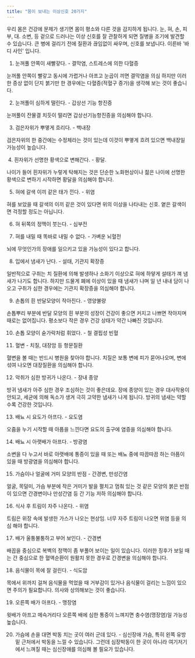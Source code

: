 ```yaml
---
title: "몸이 보내는 이상신호 20가지"
---
```


우리 몸은 건강에 문제가 생기면 몸이 평소와 다른 것을 감지하게 됩니다. 눈, 혀, 손, 피부, 대. 소변, 등 겉으로 드러나는 이상 신호를 잘 관찰하게 되면 질병을 조기에 발견할 수 있습니다. 큰 병에 걸리기 전에 질환과 끊임없이 싸우며, 신호를 보냅니다. 이른바 '바디 사인' 입니다.


1. 눈꺼풀 안쪽이 새빨갛다. - 결막염, 스트레스에 의한 다혈증

눈꺼풀 안쪽이 빨갛고 동시에 가렵거나 아프고 눈곱이 끼면 결막염을 의심 하지만 이러한 증상 없이 단지 붉기만 한 경우에는 다혈증(적혈구 증가)을 생각해 보는 것이 좋습니다.


2. 눈꺼풀이 심하게 떨린다. - 갑상선 기능 항진증

눈꺼풀이 잔물결 치듯이 떨리면 갑상선기능항진증을 의심해야 합니다.


3. 검은자위가 뿌옇게 흐리다. - 백내장

검은자위의 한 중간에는 수정체라는 것이 있는데 이것이 뿌옇게 흐려 있으면 백내장일 가능성이 높습니다.

​
4. 흰자위가 선명한 황색으로 변해간다. - 황달.

나이가 들어 흰자위가 누렇게 탁해지는 것은 단순한 노화현상이나 젊은 나이에 선명한 황색으로 변하기 시작하면 황달을 의심해야 합니다.


5. 혀에 갈색 이끼 같은 태가 낀다. - 위염

혀를 보았을 때 갈색의 이끼 같은 것이 있다면 위의 이상을 나타내는 신호. 옅은 갈색이면 걱정할 정도는 아닙니다.

6. 혀 뒤쪽의 정맥이 붓는다. - 심부전


7. 혀를 내밀 때 똑바로 내밀 수 없다. - 가벼운 뇌혈전

뇌에 무엇인가의 장애를 일으키고 있을 가능성이 있다고 합니다.


8. 입에서 냄새가 난다. - 설태, 기관지 확장증

일반적으로 구취는 치 질환에 의해 발생하나 소화기 이상으로 혀에 하얗게 설태가 껴 냄새가 나기도 합니다. 하지만 드물게 폐에 이상이 있을 때 냄새가 나며 일 년 내내 담이 나오고 구취가 심한 경우에는 기관지 확장증을 의심해야 합니다.


9. 손톱의 흰 반달모양이 작아진다. - 영양불량

손톱뿌리 부분에 반달 모양의 흰 부분의 성장이 건강이 좋으면 커지고 나쁘면 작아지며 때로는 없어집니다. 평소보다 작은 경우 건강 상태가 약간 나빠진 것입니다.

10. 손톱 모양이 숟가락처럼 휘었다. - 철 결핍성 빈혈


11. 혈변 - 치질, 대장암 등 항문질환

혈변을 볼 때는 반드시 병원을 찾아야 합니다. 치질은 보통 변에 피가 묻어나오며, 변에 섞여 나오면 대장질환을 의심해야 합니다.

12. 악취가 심한 방귀가 나온다. - 장내 종양

방귀 냄새가 아주 심한 경우 조심하는 것이 좋은데요. 장에 종양이 있는 경우 대사작용이 안되고, 세균에 의해 독소가 생겨 극히 고약한 냄새가 나게 됩니다. 방귀의 냄새는 약할수록 건강한 것입니다.

13. 배뇨 시 요도가 아프다. - 요도염

오줌을 누기 시작할 때 아픔을 느낀다면 요도의 출구에 염증을 의심해야 합니다.

14. 배뇨 시 아랫배가 아프다. - 방광염

소변을 다 누고서 바로 아랫배에 통증이 있을 때 또는 배뇨 중에 따끔따끔 하는 아픔이 있을 때 방광염을 의심해야 합니다.


15. 가슴이나 얼굴에 거미 모양의 반점 - 간경변, 만성간염

얼굴, 목덜미, 가슴 부분에 작은 거미가 발을 펼치고 멈춰 있는 것 같은 모양의 붉은 반점이 있으면 간경변이나 만성간염 등 간 기능 저하 의심해야 합니다.

16. 식사 후 트림이 자주 나온다. - 위염

트림은 위장 속에 발생한 가스가 나오는 현상임. 너무 자주 트림이 나오면 위염 등을 의심 해야 합니다.

17. 배가 울퉁불퉁하고 부어 보인다. - 간경변

배꼽을 중심으로 복벽의 정맥이 좀 부풀어 보이는 일이 있습니다. 이러한 징후가 보일 때는 간 중심으로 한 혈액순환이 원활치 못한 경우로 간경변을 의심해야 합니다.

18. 음식물이 목에 잘 걸린다. - 식도암

목에서 위까지 걸쳐 음식물을 먹었을 때 거부감이 있거나 음식물이 걸리는 느낌이 있으면 주의가 필요합니다. 의사와 상의해보는 것이 좋습니다.


19. 오른쪽 배가 아프다. - 맹장염

윗배가 아프고 메슥거리다 오른쪽 배에 심한 통증이 느껴지면 충수염(맹장염)일 가능성 높습니다.


20. 가슴에 손을 대면 박동 치는 곳이 여러 군데 있다. - 심신장애
가슴, 특히 왼쪽 유방 밑 근처에서 박동을 느낄 수 있습니다. 그런데 심장박동이 한 곳이 아니라 여기저기에서 느껴질 때는 심신장애를 의심해 볼 필요가 있습니다.
